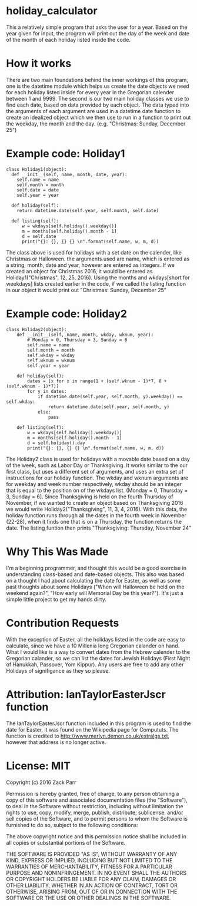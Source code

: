 # holiday_calculator
This a relatively simple program that asks the user for a year. Based on the year given for input, the program will print out the day of the week and date of the month of each holiday listed inside the code.

# How it works
  There are two main foundations behind the inner workings of this program, one is the datetime module which helps us create the date objects we need for each holiday listed inside for every year in the Gregorian calender between 1 and 9999. The second is our two main holiday classes we use to find each date, based on data provided by each object. The data typed into the arguments of each argument are used in a datetime date function to create an idealized object which we then use to run in a function to print out the weekday, the month and the day. (e.g. "Christmas: Sunday, December 25")
  
# Example code: Holiday1
    class Holiday1(object):
      def __init__(self, name, month, date, year):
        self.name = name
        self.month = month
        self.date = date
        self.year = year

      def holiday(self):
        return datetime.date(self.year, self.month, self.date)

      def listing(self):
          w = wkdays[self.holiday().weekday()]
          m = months[self.holiday().month - 1]
          d = self.date
          print("{}: {}, {} {} \n".format(self.name, w, m, d))
          
  The class above is used for holidays with a set date on the calender, like Christmas or Halloween. the arguments used are name, which is entered as a string, month, date and year, however are entered as integers. If we created an object for Christmas 2016, it would be entered as Holiday1("Christmas", 12, 25, 2016). Using the months and wkdays[short for weekdays] lists created earlier in the code, if we called the listing function in our object it would print out "Christmas: Sunday, December 25"
  
# Example code: Holiday2
    class Holiday2(object):
        def __init__(self, name, month, wkday, wknum, year):
            # Monday = 0, Thursday = 3, Sunday = 6
            self.name = name
            self.month = month
            self.wkday = wkday
            self.wknum = wknum
            self.year = year
    
        def holiday(self):
            dates = [x for x in range(1 + (self.wknum - 1)*7, 8 + (self.wknum - 1)*7)]
            for y in dates:
                if datetime.date(self.year, self.month, y).weekday() == self.wkday:
                    return datetime.date(self.year, self.month, y)
                else:
                    pass
    
        def listing(self):
            w = wkdays[self.holiday().weekday()]
            m = months[self.holiday().month - 1]
            d = self.holiday().day
            print("{}: {}, {} {} \n".format(self.name, w, m, d))
            
  The Holiday2 class is used for holidays with a movable date based on a day of the week, such as Labor Day or Thanksgiving. It works similar to the our first class, but uses a different set of arguments, and uses an extra set of instructions for our holiday function. The wkday and wknum arguments are for weekday and week number respectively, wkday should be an integer that is equal to the position on of the wkdays list. (Monday = 0, Thursday = 3, Sunday = 6]. Since Thanksgiving is held on the fourth Thursday of November, if we wanted to create an object based on Thanksgiving 2016 we would write Holiday2("Thanksgiving", 11, 3, 4, 2016). With this data, the holiday function runs through all the dates in the fourth week in November (22-28), when it finds one that is on a Thursday, the function returns the date. The listing funtion then prints "Thanksgiving: Thursday, November 24"
  
# Why This Was Made

  I'm a beginning programmer, and thought this would be a good exercise in understanding class-based and date-based objects. This also was based on a thought I had about calculating the date for Easter, as well as some past thoughts about some Holidays ("When will Halloween be held on the weekend again?", "How early will Memorial Day be this year?"). It's just a simple little project to get my hands dirty.

# Contribution Requests
  With the exception of Easter, all the holidays listed in the code are easy to calculate, since we have a 10 Millenia long Gregorian calander on hand. What I would like is a way to convert dates from the Hebrew calender to the Gregorian calander, so we can list the dates for Jewish Holidays (First Night of Hanukkah, Passover, Yom Kippur). Any users are free to add any other Holidays of signifigance as they so please. 
  
# Attribution: IanTaylorEasterJscr function
  The IanTaylorEasterJscr function included in this program is used to find the date for Easter, it was found on the Wikipedia page for Compututs. The function is credited to http://www.merlyn.demon.co.uk/estralgs.txt, however that address is no longer active.
  
# License: MIT

Copyright (c) 2016 Zack Parr

Permission is hereby granted, free of charge, to any person obtaining a copy of this software and associated documentation files (the "Software"), to deal in the Software without restriction, including without limitation the rights to use, copy, modify, merge, publish, distribute, sublicense, and/or sell copies of the Software, and to permit persons to whom the Software is furnished to do so, subject to the following conditions:

The above copyright notice and this permission notice shall be included in all copies or substantial portions of the Software.

THE SOFTWARE IS PROVIDED "AS IS", WITHOUT WARRANTY OF ANY KIND, EXPRESS OR IMPLIED, INCLUDING BUT NOT LIMITED TO THE WARRANTIES OF MERCHANTABILITY, FITNESS FOR A PARTICULAR PURPOSE AND NONINFRINGEMENT. IN NO EVENT SHALL THE AUTHORS OR COPYRIGHT HOLDERS BE LIABLE FOR ANY CLAIM, DAMAGES OR OTHER LIABILITY, WHETHER IN AN ACTION OF CONTRACT, TORT OR OTHERWISE, ARISING FROM, OUT OF OR IN CONNECTION WITH THE SOFTWARE OR THE USE OR OTHER DEALINGS IN THE SOFTWARE.
